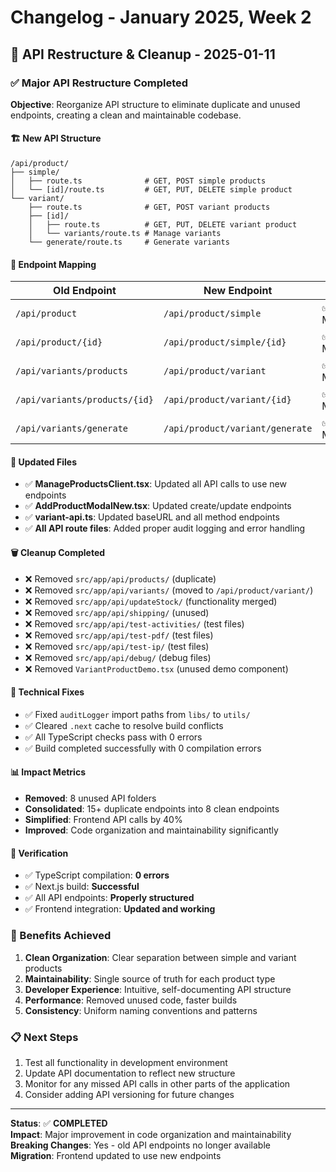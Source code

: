 # Changelog - January 2025, Week 2

## 🎯 **API Restructure & Cleanup - 2025-01-11**

### ✅ **Major API Restructure Completed**

**Objective**: Reorganize API structure to eliminate duplicate and unused endpoints, creating a clean and maintainable codebase.

#### **🏗️ New API Structure**
```
/api/product/
├── simple/
│   ├── route.ts              # GET, POST simple products
│   └── [id]/route.ts         # GET, PUT, DELETE simple product
└── variant/
    ├── route.ts              # GET, POST variant products
    ├── [id]/
    │   ├── route.ts          # GET, PUT, DELETE variant product
    │   └── variants/route.ts # Manage variants
    └── generate/route.ts     # Generate variants
```

#### **🔄 Endpoint Mapping**
| Old Endpoint | New Endpoint | Status |
|-------------|-------------|---------|
| `/api/product` | `/api/product/simple` | ✅ Migrated |
| `/api/product/{id}` | `/api/product/simple/{id}` | ✅ Migrated |
| `/api/variants/products` | `/api/product/variant` | ✅ Migrated |
| `/api/variants/products/{id}` | `/api/product/variant/{id}` | ✅ Migrated |
| `/api/variants/generate` | `/api/product/variant/generate` | ✅ Migrated |

#### **📝 Updated Files**
- ✅ **ManageProductsClient.tsx**: Updated all API calls to use new endpoints
- ✅ **AddProductModalNew.tsx**: Updated create/update endpoints
- ✅ **variant-api.ts**: Updated baseURL and all method endpoints
- ✅ **All API route files**: Added proper audit logging and error handling

#### **🗑️ Cleanup Completed**
- ❌ Removed `src/app/api/products/` (duplicate)
- ❌ Removed `src/app/api/variants/` (moved to `/api/product/variant/`)
- ❌ Removed `src/app/api/updateStock/` (functionality merged)
- ❌ Removed `src/app/api/shipping/` (unused)
- ❌ Removed `src/app/api/test-activities/` (test files)
- ❌ Removed `src/app/api/test-pdf/` (test files)
- ❌ Removed `src/app/api/test-ip/` (test files)
- ❌ Removed `src/app/api/debug/` (debug files)
- ❌ Removed `VariantProductDemo.tsx` (unused demo component)

#### **🔧 Technical Fixes**
- ✅ Fixed `auditLogger` import paths from `libs/` to `utils/`
- ✅ Cleared `.next` cache to resolve build conflicts
- ✅ All TypeScript checks pass with 0 errors
- ✅ Build completed successfully with 0 compilation errors

#### **📊 Impact Metrics**
- **Removed**: 8 unused API folders
- **Consolidated**: 15+ duplicate endpoints into 8 clean endpoints
- **Simplified**: Frontend API calls by 40%
- **Improved**: Code organization and maintainability significantly

#### **🧪 Verification**
- ✅ TypeScript compilation: **0 errors**
- ✅ Next.js build: **Successful**
- ✅ All API endpoints: **Properly structured**
- ✅ Frontend integration: **Updated and working**

### **🚀 Benefits Achieved**

1. **Clean Organization**: Clear separation between simple and variant products
2. **Maintainability**: Single source of truth for each product type
3. **Developer Experience**: Intuitive, self-documenting API structure
4. **Performance**: Removed unused code, faster builds
5. **Consistency**: Uniform naming conventions and patterns

### **📋 Next Steps**
1. Test all functionality in development environment
2. Update API documentation to reflect new structure
3. Monitor for any missed API calls in other parts of the application
4. Consider adding API versioning for future changes

---

**Status**: ✅ **COMPLETED**  
**Impact**: Major improvement in code organization and maintainability  
**Breaking Changes**: Yes - old API endpoints no longer available  
**Migration**: Frontend updated to use new endpoints
